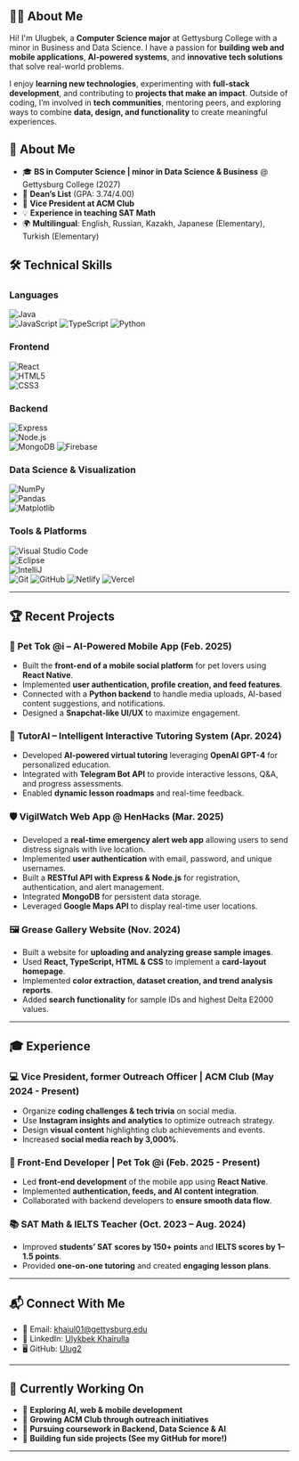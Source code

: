 ## 🧑‍💻 About Me
Hi! I'm Ulugbek, a **Computer Science major** at Gettysburg College with a minor in Business and Data Science. I have a passion for **building web and mobile applications**, **AI-powered systems**, and **innovative tech solutions** that solve real-world problems.  

I enjoy **learning new technologies**, experimenting with **full-stack development**, and contributing to **projects that make an impact**. Outside of coding, I’m involved in **tech communities**, mentoring peers, and exploring ways to combine **data, design, and functionality** to create meaningful experiences.

## 🚀 About Me  
- 🎓 **BS in Computer Science | minor in Data Science & Business** @ Gettysburg College (2027)  
- 📜 **Dean’s List** (GPA: 3.74/4.00)  
- 🎯 **Vice President at ACM Club**  
- 💡 **Experience in teaching SAT Math**  
- 🌍 **Multilingual**: English, Russian, Kazakh, Japanese (Elementary), Turkish (Elementary)  

## 🛠 Technical Skills  

### **Languages**  
![Java](https://img.shields.io/badge/Java-%23ED8B00.svg?style=for-the-badge&logo=openjdk&logoColor=white)  
![JavaScript](https://img.shields.io/badge/JavaScript-F7DF1E?style=for-the-badge&logo=javascript&logoColor=black) 
![TypeScript](https://img.shields.io/badge/TypeScript-3178C6?style=for-the-badge&logo=typescript&logoColor=white)
![Python](https://img.shields.io/badge/Python-E34F26?style=for-the-badge&logo=python&logoColor=white)  
 

### **Frontend**  
![React](https://img.shields.io/badge/React.js-61DAFB?style=for-the-badge&logo=react&logoColor=black)  
![HTML5](https://img.shields.io/badge/HTML5-E34F26?style=for-the-badge&logo=html5&logoColor=white)  
![CSS3](https://img.shields.io/badge/CSS3-1572B6?style=for-the-badge&logo=css3&logoColor=white)   

### **Backend**  
![Express](https://img.shields.io/badge/Express-black?style=for-the-badge&logo=express)  
![Node.js](https://img.shields.io/badge/Node.js-339933?style=for-the-badge&logo=node.js&logoColor=white)  
![MongoDB](https://img.shields.io/badge/MongoDB-47A248?style=for-the-badge&logo=mongodb&logoColor=white)
![Firebase](https://img.shields.io/badge/Firebase-FFCA28?style=for-the-badge&logo=firebase&logoColor=black)

### **Data Science & Visualization**  
![NumPy](https://img.shields.io/badge/NumPy-013243?style=for-the-badge&logo=numpy&logoColor=white)  
![Pandas](https://img.shields.io/badge/Pandas-150458?style=for-the-badge&logo=pandas&logoColor=white)  
![Matplotlib](https://img.shields.io/badge/Matplotlib-11557C?style=for-the-badge&logo=matplotlib&logoColor=white)  

### **Tools & Platforms**  
![Visual Studio Code](https://img.shields.io/badge/VS%20Code-007ACC?style=for-the-badge&logo=visual-studio-code&logoColor=white)  
![Eclipse](https://img.shields.io/badge/Eclipse-2C2255?style=for-the-badge&logo=eclipse&logoColor=white)  
![IntelliJ](https://img.shields.io/badge/IntelliJ%20IDEA-000000.svg?style=for-the-badge&logo=intellij-idea&logoColor=white)  
![Git](https://img.shields.io/badge/Git-E94E31?style=for-the-badge&logo=git&logoColor=white)
![GitHub](https://img.shields.io/badge/GitHub-181717?style=for-the-badge&logo=github&logoColor=white)
![Netlify](https://img.shields.io/badge/Netlify-4EBCAA?style=for-the-badge&logo=netlify&logoColor=white)
![Vercel](https://img.shields.io/badge/Vercel-000000?style=for-the-badge&logo=vercel&logoColor=white)

---

## 🏆 Recent Projects  

### **📱 Pet Tok @i – AI-Powered Mobile App (Feb. 2025)**
- Built the **front-end of a mobile social platform** for pet lovers using **React Native**.  
- Implemented **user authentication, profile creation, and feed features**.  
- Connected with a **Python backend** to handle media uploads, AI-based content suggestions, and notifications.  
- Designed a **Snapchat-like UI/UX** to maximize engagement.

### **🤖 TutorAI – Intelligent Interactive Tutoring System (Apr. 2024)**
- Developed **AI-powered virtual tutoring** leveraging **OpenAI GPT-4** for personalized education.  
- Integrated with **Telegram Bot API** to provide interactive lessons, Q&A, and progress assessments.  
- Enabled **dynamic lesson roadmaps** and real-time feedback. 

### **🛡 VigilWatch Web App @ HenHacks (Mar. 2025)**
- Developed a **real-time emergency alert web app** allowing users to send distress signals with live location.  
- Implemented **user authentication** with email, password, and unique usernames.  
- Built a **RESTful API with Express & Node.js** for registration, authentication, and alert management.  
- Integrated **MongoDB** for persistent data storage.  
- Leveraged **Google Maps API** to display real-time user locations.   

### **🖼️ Grease Gallery Website (Nov. 2024)**
- Built a website for **uploading and analyzing grease sample images**.  
- Used **React, TypeScript, HTML & CSS** to implement a **card-layout homepage**.  
- Implemented **color extraction, dataset creation, and trend analysis reports**.  
- Added **search functionality** for sample IDs and highest Delta E2000 values.   

---

## 🎓 Experience  

### **💻 Vice President, former Outreach Officer | ACM Club (May 2024 - Present)**
- Organize **coding challenges & tech trivia** on social media.  
- Use **Instagram insights and analytics** to optimize outreach strategy.  
- Design **visual content** highlighting club achievements and events.  
- Increased **social media reach by 3,000%**.  

### **📱 Front-End Developer | Pet Tok @i (Feb. 2025 - Present)**
- Led **front-end development** of the mobile app using **React Native**.  
- Implemented **authentication, feeds, and AI content integration**.  
- Collaborated with backend developers to **ensure smooth data flow**.  

### **📚 SAT Math & IELTS Teacher (Oct. 2023 – Aug. 2024)**
- Improved **students’ SAT scores by 150+ points** and **IELTS scores by 1–1.5 points**.  
- Provided **one-on-one tutoring** and created **engaging lesson plans**.  

---

## 📬 Connect With Me  
- 📧 Email: [khaiul01@gettysburg.edu](mailto:khaiul01@gettysburg.edu)  
- 💼 LinkedIn: [Ulykbek Khairulla](https://www.linkedin.com/in/ulykbek-khairulla)  
- 🖥️ GitHub: [Ulug2](https://github.com/Ulug2)  

---

## 🎯 Currently Working On  
- 🧠 **Exploring AI, web & mobile development**  
- 🚀 **Growing ACM Club through outreach initiatives**  
- 🤖 **Pursuing coursework in Backend, Data Science & AI**  
- 🔧 **Building fun side projects (See my GitHub for more!)**  

---
